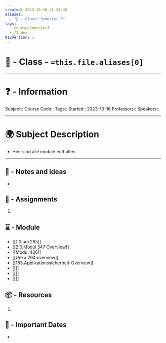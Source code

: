 ```yaml
---
created: 2023-10-16 at 21:45
aliases:
  - "🏫 - Class: Semester 3"
tags:
  - Course/Semester3
  - /Index
012Version: 1
---
```


# 📃 - Class - `=this.file.aliases[0]`

---
# ❓ - Information
Subject::
Course Code::
Tags::
Started:: 2023-10-16
Professors::
Speakers::

---
# 🌍 Subject Description
-   Hier sind alle module enthalten
---

## 📜 - Notes and Ideas
- 
## 🎯 - Assignments
1. 
## ⌛ - Module
- [[1.0.uek295]]
- [[2.0.Modul 347 Overview]]
- [[Modul 426]]
- [[Ueka 294 overview]]
- [[183.Applikationssicherheit-Overview]]
- [[]]
- [[]]
- [[]]
## 📦 - Resources
1. 
## 📅 - Important Dates
- 
